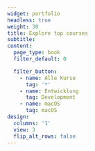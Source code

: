 ```yaml
---
widget: portfolio
headless: true
weight: 30
title: Explore top courses
subtitle:
content:
  page_type: book
  filter_default: 0

  filter_button:
    - name: Alle Kurse
      tag: '*'
    - name: Entwicklung
      tag: Development
    - name: macOS
      tag: macOS
design:
  columns: '1'
  view: 3
  flip_alt_rows: false
---
```

